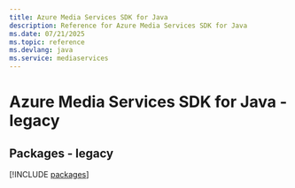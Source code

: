 ```yaml
---
title: Azure Media Services SDK for Java
description: Reference for Azure Media Services SDK for Java
ms.date: 07/21/2025
ms.topic: reference
ms.devlang: java
ms.service: mediaservices
---
```

# Azure Media Services SDK for Java - legacy
## Packages - legacy
[!INCLUDE [packages](media-services-index.md)]